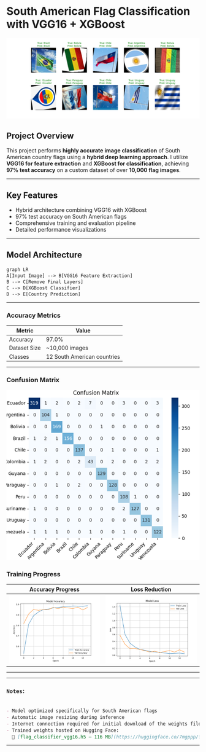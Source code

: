 # South American Flag Classification with VGG16 + XGBoost

![Model Visualization](https://github.com/7mgppp1903/flag-classification-vgg16/blob/main/Results/visualisation.png)

## Project Overview

This project performs **highly accurate image classification** of South American country flags using a **hybrid deep learning approach**. I utilize **VGG16 for feature extraction** and **XGBoost for classification**, achieving **97% test accuracy** on a custom dataset of over **10,000 flag images**.

---

##  Key Features

- Hybrid architecture combining VGG16 with XGBoost
- 97% test accuracy on South American flags  
- Comprehensive training and evaluation pipeline   
- Detailed performance visualizations  

---

## Model Architecture

```mermaid
graph LR
A[Input Image] --> B[VGG16 Feature Extraction]
B --> C[Remove Final Layers]
C --> D[XGBoost Classifier]
D --> E[Country Prediction]

```
---

### Accuracy Metrics

| Metric         | Value               |
|----------------|---------------------|
| Accuracy       | 97.0%           |
| Dataset Size   | ~10,000 images      |
| Classes        | 12 South American countries |

---

### Confusion Matrix

![Confusion Matrix](https://github.com/7mgppp1903/flag-classification-vgg16/blob/main/Results/confusion%20matrix.png)

### Training Progress

| Accuracy Progress | Loss Reduction |
|------------------|----------------|
| ![Accuracy](https://github.com/7mgppp1903/flag-classification-vgg16/blob/main/Results/model%20accuracy.png) | ![Loss](https://github.com/7mgppp1903/flag-classification-vgg16/blob/main/Results/model%20loss.png) |

---


---

### `Notes`:

```markdown

- Model optimized specifically for South American flags  
- Automatic image resizing during inference  
- Internet connection required for initial download of the weights file  
- Trained weights hosted on Hugging Face:  
  🔗 [flag_classifier_vgg16.h5 – 116 MB](https://huggingface.co/7mgppp/flag-classifier-vgg16-model/blob/main/flag_classifier_vgg16.h5)
```
---




